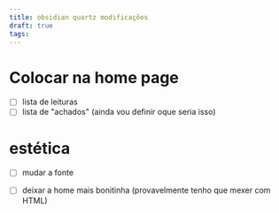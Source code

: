 ```yaml
---
title: obsidian quartz modificações
draft: true
tags:
---
```

# Colocar na home page

- [ ] lista de leituras
- [ ] lista de "achados" (ainda vou definir oque seria isso)

# estética

- [ ] mudar a fonte
- [ ] deixar a home mais bonitinha (provavelmente tenho que mexer com HTML)


